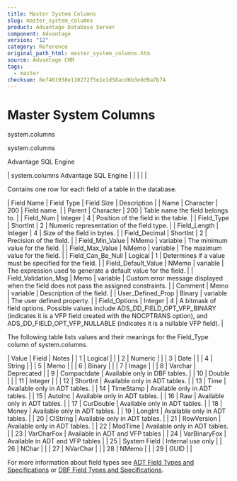 ```yaml
---
title: Master System Columns
slug: master_system_columns
product: Advantage Database Server
component: Advantage
version: "12"
category: Reference
original_path_html: master_system_columns.htm
source: Advantage CHM
tags:
  - master
checksum: 0ef461938e110272f5e1e1d58acd6b3e0d9a7b74
---
```


# Master System Columns

system.columns

system.columns

Advantage SQL Engine

| system.columns  Advantage SQL Engine |  |  |  |  |

Contains one row for each field of a table in the database.

| Field Name | Field Type | Field Size | Description |
| Name | Character | 200 | Field name. |
| Parent | Character | 200 | Table name the field belongs to. |
| Field\_Num | Integer | 4 | Position of the field in the table. |
| Field\_Type | ShortInt | 2 | Numeric representation of the field type. |
| Field\_Length | Integer | 4 | Size of the field in bytes. |
| Field\_Decimal | ShortInt | 2 | Precision of the field. |
| Field\_Min\_Value | NMemo | variable | The minimum value for the field. |
| Field\_Max\_Value | NMemo | variable | The maximum value for the field. |
| Field\_Can\_Be\_Null | Logical | 1 | Determines if a value must be specified for the field. |
| Field\_Default\_Value | NMemo | variable | The expression used to generate a default value for the field. |
| Field\_Validation\_Msg | Memo | variable | Custom error message displayed when the field does not pass the assigned constraints. |
| Comment | Memo | variable | Description of the field. |
| User\_Defined\_Prop | Binary | variable | The user defined property. |
| Field\_Options | Integer | 4 | A bitmask of field options. Possible values include ADS\_DD\_FIELD\_OPT\_VFP\_BINARY (indicates it is a VFP field created with the NOCPTRANS option), and ADS\_DD\_FIELD\_OPT\_VFP\_NULLABLE (indicates it is a nullable VFP field). |

The following table lists values and their meanings for the Field\_Type column of system.columns.

| Value | Field | Notes |
| 1 | Logical |  |
| 2 | Numeric |  |
| 3 | Date |  |
| 4 | String |  |
| 5 | Memo |  |
| 6 | Binary |  |
| 7 | Image |  |
| 8 | Varchar | Deprecated |
| 9 | Compactdate | Available only in DBF tables. |
| 10 | Double |  |
| 11 | Integer |  |
| 12 | ShortInt | Available only in ADT tables. |
| 13 | Time | Available only in ADT tables. |
| 14 | TimeStamp | Available only in ADT tables. |
| 15 | AutoInc | Available only in ADT tables. |
| 16 | Raw | Available only in ADT tables. |
| 17 | CurDouble | Available only in ADT tables. |
| 18 | Money | Available only in ADT tables. |
| 19 | LongInt | Available only in ADT tables. |
| 20 | CIString | Available only in ADT tables. |
| 21 | RowVersion | Available only in ADT tables. |
| 22 | ModTime | Available only in ADT tables. |
| 23 | VarCharFox | Available in ADT and VFP tables |
| 24 | VarBinaryFox | Available in ADT and VFP tables |
| 25 | System Field | Internal use only |
| 26 | NChar |  |
| 27 | NVarChar |  |
| 28 | NMemo |  |
| 29 | GUID |  |

For more information about field types see [ADT Field Types and Specifications](master_adt_field_types_and_specifications.md) or [DBF Field Types and Specifications](master_dbf_field_types_and_specifications.md).
